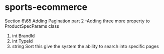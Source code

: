 # sports-ecommerce

Section 6\65 Adding Pagination part 2
-Adding three  more property to ProductSpecParams class 
1. int BrandId
2. int TypeId
3. string Sort
this give the system the ability to search into specific pages

